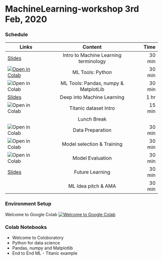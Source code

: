 # MachineLearning-workshop 3rd Feb, 2020

### Schedule

| Links   |      Content      |  Time |
|----------|:-------------:|------:|
| <a href="https://docs.google.com/presentation/d/18LlIazeWbXhsLYrMwWzV-dx66GTVOMrReIiH9TFPi58/edit?usp=sharing">Slides</a> |  Intro to Machine Learning terminology | 30 min |
| <a href="https://colab.research.google.com/github/Learn-for-a-cause/MachineLearning-workshop/blob/master/Python_for_datascience.ipynb"><img src="https://colab.research.google.com/assets/colab-badge.svg" alt="Open in Colab" title="Open and Execute in Google Colaboratory"></a> |    ML Tools: Python |   30 min |
| <a href="https://colab.research.google.com/github/"><img align="left" src="https://colab.research.google.com/assets/colab-badge.svg" alt="Open in Colab" title="Open and Execute in Google Colaboratory"></a> | ML Tools: Pandas, numpy & MatplotLib | 30 min |
| <a href="https://docs.google.com/presentation/d/18LlIazeWbXhsLYrMwWzV-dx66GTVOMrReIiH9TFPi58/edit?usp=sharing">Slides</a> | Deep into Machine Learning | 1 hr |
| <a href="https://colab.research.google.com/github/Learn-for-a-cause/MachineLearning-workshop/blob/master/End_to_End_Machine_Learning_Titanic.ipynb"><img align="left" src="https://colab.research.google.com/assets/colab-badge.svg" alt="Open in Colab" title="Open and Execute in Google Colaboratory"></a> | Titanic dataset Intro | 15 min |
|  | Lunch Break |  |
| <a href="https://colab.research.google.com/github/Learn-for-a-cause/MachineLearning-workshop/blob/master/End_to_End_Machine_Learning_Titanic.ipynb"><img align="left" src="https://colab.research.google.com/assets/colab-badge.svg" alt="Open in Colab" title="Open and Execute in Google Colaboratory"></a> | Data Preparation | 30 min |
| <a href="https://colab.research.google.com/github/Learn-for-a-cause/MachineLearning-workshop/blob/master/End_to_End_Machine_Learning_Titanic.ipynb"><img align="left" src="https://colab.research.google.com/assets/colab-badge.svg" alt="Open in Colab" title="Open and Execute in Google Colaboratory"></a> | Model selection & Training  | 30 min |
| <a href="https://colab.research.google.com/github/Learn-for-a-cause/MachineLearning-workshop/blob/master/End_to_End_Machine_Learning_Titanic.ipynb"><img align="left" src="https://colab.research.google.com/assets/colab-badge.svg" alt="Open in Colab" title="Open and Execute in Google Colaboratory"></a> | Model Evaluation | 30 min |
| <a href="https://docs.google.com/presentation/d/18LlIazeWbXhsLYrMwWzV-dx66GTVOMrReIiH9TFPi58/edit?usp=sharing">Slides</a> | Future Learning | 30 min |
|  | ML Idea pitch & AMA | 30 min |

### Environment Setup
Welcome to Google Colab  <a href="https://colab.research.google.com/github/Learn-for-a-cause/MachineLearning-workshop/blob/master/Welcome_To_Colaboratory.ipynb"><img src="https://colab.research.google.com/assets/colab-badge.svg" alt="Welcome to Google Colab" title="Open and Execute in Google Colaboratory"></a>


### Colab Notebooks
* Welcome to Coloboratory
* Python for data science
* Pandas, numpy and Matplotlib
* End to End ML - Titanic example
